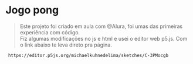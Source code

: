 # Jogo pong 

> Este projeto foi criado em aula com @Alura, foi umas das primeiras experiência com código.  
>  Fiz algumas modificações no js e html e usei o editor web p5.js.
> Com o link abaixo te leva direto pra página.

```
 https://editor.p5js.org/michaelkuhnedelima/sketches/C-3PMocgb  
 
```

